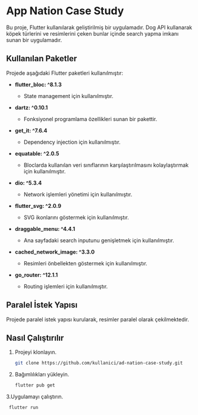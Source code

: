 # App Nation Case Study

Bu proje, Flutter kullanılarak geliştirilmiş bir uygulamadır. Dog API kullanarak köpek türlerini ve resimlerini çeken bunlar içinde search yapma imkanı sunan bir uygulamadır.

## Kullanılan Paketler

Projede aşağıdaki Flutter paketleri kullanılmıştır:

- **flutter_bloc: ^8.1.3**
  - State management için kullanılmıştır.

- **dartz: ^0.10.1**
  - Fonksiyonel programlama özellikleri sunan bir pakettir.

- **get_it: ^7.6.4**
  - Dependency injection için kullanılmıştır.

- **equatable: ^2.0.5**
  - Bloclarda kullanılan veri sınıflarının karşılaştırılmasını kolaylaştırmak için kullanılmıştır.

- **dio: ^5.3.4**
  - Network işlemleri yönetimi için kullanılmıştır.

- **flutter_svg: ^2.0.9**
  - SVG ikonlarını göstermek için kullanılmıştır.

- **draggable_menu: ^4.4.1**
  - Ana sayfadaki search inputunu genişletmek için kullanılmıştır.

- **cached_network_image: ^3.3.0**
  - Resimleri önbellekten göstermek için kullanılmıştır.

- **go_router: ^12.1.1**
  - Routing işlemleri için kullanılmıştır.

## Paralel İstek Yapısı

Projede paralel istek yapısı kurularak, resimler paralel olarak çekilmektedir.

## Nasıl Çalıştırılır

1. Projeyi klonlayın.
   ```bash
   git clone https://github.com/kullanici/ad-nation-case-study.git
   
2. Bağımlılıkları yükleyin.
   ```bash
   flutter pub get
   
3.Uygulamayı çalıştırın.
  ```bash
   flutter run
